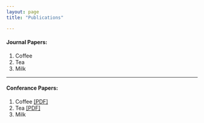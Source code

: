```yaml
---
layout: page
title: "Publications"

---
```

<h4>Journal Papers:</h4>
<ol>
  <li>Coffee</li>
  <li>Tea</li>
  <li>Milk</li>
</ol>
<hr>
<h4>Conferance Papers:</h4>
<ol>
  <li>Coffee <a href="../paper.pdf">[PDF]</a> </li>
  <li>Tea <a href="/paper.pdf">[PDF]</a> </li> </li>
  <li>Milk</li>
</ol>
